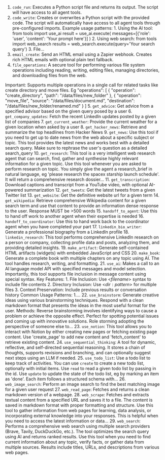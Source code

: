 1. `code_run`: Executes a Python script file and returns its output. The script will have access to all agent tools.
2. `code_write`: Creates or overwrites a Python script with the provided code. The script will automatically have access to all agent tools through pre-configured imports. Example usage patterns: 1. Using the AI tool: from tools import use_ai result = use_ai.execute( messages=[{'role': 'user', 'content': 'Your prompt here'}] ) 2. Using web search: from tools import web_search results = web_search.execute(query='Your search query') 3. File...
3. `email_create`: Send an HTML email using a Zapier webhook. Creates rich HTML emails with optional plain text fallback.
4. `file_operations`: A secure tool for performing various file system operations including reading, writing, editing files, managing directories, and downloading files from the web.

 Important: Supports multiple operations in a single call for related tasks like create directory and move files. Eg "operations": [
        {
            "operation": "create_directory",
            "path": "/data/files/new_folder"
        },
        {
            "operation": "move_file",
            "source": "/data/files/document.md",
            "destination": "/data/files/new_folder/renamed.md"
        }
    ]
5. `get_advice`: Get advice from a specified advisor based on the given query posed by a user
6. `get_company_updates`: Fetch the recent LinkedIn updates posted by a given list of companies
7. `get_current_weather`: Provide the current weather for a given location when asked by a user
8. `get_hacker_news`: Retrieve and summarize the top headlines from Hacker News
9. `get_news`: Use this tool if you need to get up to date news from the web about a specific subject or topic. This tool provides the latest news and works best with a detailed search query. Make sure to rephrase the user's question as a detailed search_query
10. `get_research`: This tool is a very intelligent web research agent that can search, find, gather and synthesise highly relevant information for a given topic. Use this tool whenever you are asked to perform research on topic. You simply give the agent a research_brief in natural language, eg 'please research the spacex starship launch schedule'. It will return a comprehensive research dossier...
11. `get_transcription`: Download captions and transcript from a YouTube video, with optional AI-powered summarization
12. `get_tweets`: Get the latest tweets from a given Twitter list
13. `get_website`: Get the definitive website url for a given term
14. `get_wikipedia`: Retrieve comprehensive Wikipedia content for a given search term and use that content to provide an information dense response to the user. Response MUST be >500 words
15. `handoff_to_agent`: Use this to hand off work to another agent when their expertise is needed
16. `handoff_to_coordinator`: Use this to hand work back to the coordinator agent when you have completed your part
17. `linkedin_bio_writer`: Generate a professional biography from a LinkedIn profile
18. `linkedin_research`: This tool performs comprehensive LinkedIn research on a person or company, collecting profile data and posts, analyzing them, and providing detailed insights.
19. `make_artifact`: Generate self-contained HTML artifacts (widgets) with embedded JavaScript and CSS
20. `make_book`: Generate a complete book with multiple chapters on any topic using AI. The tool handles research, writing, and formatting.
21. `use_ai`: Makes a call to an AI language model API with specified messages and model selection. Importantly, this tool supports file inclusion in message content using special syntax. Key Features: 1. File Inclusion: Use <$filename$> syntax to include file contents 2. Directory Inclusion: Use <$dir:pattern$> for multiple files 3. Context Preservation: Include previous results or conversation history Common Usage Patterns: 1....
22. `use_brainstorm`: Generate creative ideas using various brainstorming techniques. Respond with a clean markdown format that presents the ideas in the most useful format for the user. Methods: Reverse brainstorming involves identifying ways to cause a problem or achieve the opposite effect. Perfect for spotting potential issues and coming up with innovative solutions. Role storming adopting the perspective of someone else to...
23. `use_notion`: This tool allows you to interact with Notion by either creating new pages or fetching existing page content. Use 'create_page' to add new content and 'fetch_content' to retrieve existing content.
24. `use_sequential_thinking`: A tool for dynamic, reflective, and self-directed sequential reasoning. It stores a chain of thoughts, supports revisions and branching, and can optionally suggest next steps using an LLM if needed.
25. `use_todo_list`: Use a todo list to keep track of activities. You can use `create` to create a new todo list, optionally with initial items. Use `read` to read a given todo list by passing in the id. Use `update` to update the state of the todo list, eg by marking an item as 'done'. Each item follows a structured schema with...
26. `web_image_search`: Perform an image search to find the best matching image for a given user request
27. `web_read_page`: Fetches and returns a clean markdown version of a webpage.
28. `web_scrape`: Fetches and extracts textual content from a specified URL and saves it to a file. The content is saved in markdown format with proper formatting and structure. Use this tool to gather information from web pages for learning, data analysis, or incorporating external knowledge into your responses. This is helpful when you need to access the latest information or data...
29. `web_search`: Performs a comprehensive web search using multiple search providers (Brave, Tavily, DuckDuckGo, etc.). The tool optimizes the search query using AI and returns ranked results. Use this tool when you need to find current information about any topic, verify facts, or gather data from multiple sources. Results include titles, URLs, and descriptions from various web pages.
